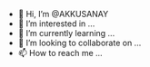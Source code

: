 - 👋 Hi, I’m @AKKUSANAY
- 👀 I’m interested in ...
- 🌱 I’m currently learning ...
- 💞️ I’m looking to collaborate on ...
- 📫 How to reach me ...

<!---
AKKUSANAY/AKKUSANAY is a ✨ special ✨ repository because its `README.md` (this file) appears on your GitHub profile.
You can click the Preview link to take a look at your changes.
--->
